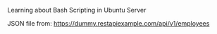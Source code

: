 Learning about Bash Scripting in Ubuntu Server

JSON file from:
https://dummy.restapiexample.com/api/v1/employees
